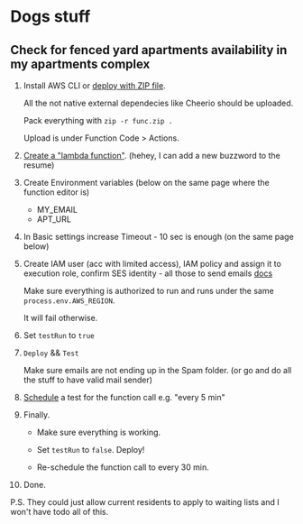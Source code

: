 # Dogs stuff
## Check for fenced yard apartments availability in my apartments complex


1. Install AWS CLI or [deploy with ZIP file](https://docs.aws.amazon.com/lambda/latest/dg/nodejs-package.html). 


    All the not native external dependecies like Cheerio should be uploaded.

    Pack everything with  `zip -r func.zip .`

    Upload is under Function Code > Actions.  

2. [Create a "lambda function"](https://docs.aws.amazon.com/lambda/latest/dg/getting-started-create-function.html). (hehey, I can add a new buzzword to the resume)

3. Create Environment variables (below on the same page where the function editor is) 

    - MY_EMAIL
    - APT_URL

4. In Basic settings increase Timeout - 10 sec is enough (on the same page below)

5. Create IAM user (acc with limited access), IAM policy and assign it to execution role, confirm SES identity - all those to send emails [docs](https://aws.amazon.com/premiumsupport/knowledge-center/lambda-send-email-ses/)

    Make sure everything is authorized to run and runs under the same `process.env.AWS_REGION`. 

    It will fail otherwise.

6. Set `testRun` to `true`

7. `Deploy` && `Test`

    Make sure emails are not ending up in the Spam folder. (or go and do all the stuff to have valid mail sender) 

8. [Schedule](https://docs.aws.amazon.com/eventbridge/latest/userguide/run-lambda-schedule.html) a test for the function call e.g. "every 5 min"

9. Finally.

    - Make sure everything is working.

    - Set `testRun` to `false`. Deploy!

    - Re-schedule the function call to every 30 min.

10. Done.


P.S. They could just allow current residents to apply to waiting lists and I won't have todo all of this.